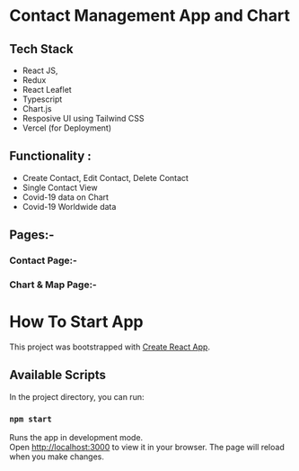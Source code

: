 # Contact Management App and Chart

## Tech Stack

- React JS,
- Redux
- React Leaflet
- Typescript
- Chart.js
- Resposive UI using Tailwind CSS
- Vercel (for Deployment)

## Functionality :

- Create Contact, Edit Contact, Delete Contact
- Single Contact View
- Covid-19 data on Chart
- Covid-19 Worldwide data

## Pages:-

### Contact Page:-

### Chart & Map Page:-

# How To Start App

This project was bootstrapped with [Create React App](https://github.com/facebook/create-react-app).

## Available Scripts

In the project directory, you can run:

### `npm start`

Runs the app in development mode.\
Open [http://localhost:3000](http://localhost:3000) to view it in your browser.
The page will reload when you make changes.
